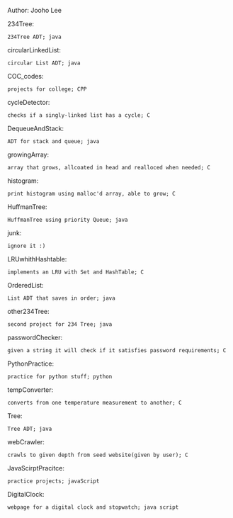 Author: Jooho Lee


234Tree:
  
    234Tree ADT; java

circularLinkedList: 

    circular List ADT; java

COC_codes: 

    projects for college; CPP

cycleDetector:

    checks if a singly-linked list has a cycle; C

DequeueAndStack:

    ADT for stack and queue; java

growingArray:
  
    array that grows, allcoated in head and realloced when needed; C

histogram: 

    print histogram using malloc'd array, able to grow; C

HuffmanTree:

    HuffmanTree using priority Queue; java

junk: 

    ignore it :)

LRUwhithHashtable: 

    implements an LRU with Set and HashTable; C

OrderedList: 

    List ADT that saves in order; java

other234Tree: 

    second project for 234 Tree; java

passwordChecker: 

    given a string it will check if it satisfies password requirements; C

PythonPractice: 

    practice for python stuff; python

tempConverter: 

    converts from one temperature measurement to another; C

Tree: 

    Tree ADT; java

webCrawler: 

    crawls to given depth from seed website(given by user); C

JavaScirptPracitce: 

    practice projects; javaScript

DigitalClock:

    webpage for a digital clock and stopwatch; java script
